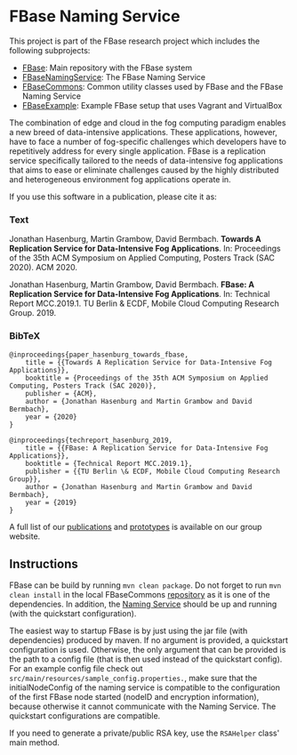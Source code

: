 # FBase Naming Service

This project is part of the FBase research project which includes the following subprojects:
* [FBase](https://github.com/OpenFogStack/FBase): Main repository with the FBase system
* [FBaseNamingService](https://github.com/OpenFogStack/FBaseNamingService): The FBase Naming Service
* [FBaseCommons](https://github.com/OpenFogStack/FBaseCommons): Common utility classes used by FBase and the FBase Naming Service
* [FBaseExample](https://github.com/OpenFogStack/FBaseExample): Example FBase setup that uses Vagrant and VirtualBox

The combination of edge and cloud in the fog computing paradigm enables a new breed of data-intensive applications. These applications, however, have to face a number of fog-specific challenges which developers have to repetitively address for every single application.
FBase is a replication service specifically tailored to the needs of data-intensive fog applications that aims to ease or eliminate challenges caused by the highly distributed and heterogeneous environment fog applications operate in.

If you use this software in a publication, please cite it as:

### Text
Jonathan Hasenburg, Martin Grambow, David Bermbach. **Towards A Replication Service for Data-Intensive Fog Applications**. In: Proceedings of the 35th ACM Symposium on Applied Computing, Posters Track (SAC 2020). ACM 2020.

Jonathan Hasenburg, Martin Grambow, David Bermbach. **FBase: A Replication Service for Data-Intensive Fog Applications**. In: Technical Report MCC.2019.1. TU Berlin & ECDF, Mobile Cloud Computing Research Group. 2019.

### BibTeX
```
@inproceedings{paper_hasenburg_towards_fbase,
	title = {{Towards A Replication Service for Data-Intensive Fog Applications}},
	booktitle = {Proceedings of the 35th ACM Symposium on Applied Computing, Posters Track (SAC 2020)},
	publisher = {ACM},
	author = {Jonathan Hasenburg and Martin Grambow and David Bermbach},
	year = {2020}
}

@inproceedings{techreport_hasenburg_2019,
	title = {{FBase: A Replication Service for Data-Intensive Fog Applications}},
	booktitle = {Technical Report MCC.2019.1},
	publisher = {{TU Berlin \& ECDF, Mobile Cloud Computing Research Group}},
	author = {Jonathan Hasenburg and Martin Grambow and David Bermbach},
	year = {2019}
}
```

A full list of our [publications](https://www.mcc.tu-berlin.de/menue/forschung/publikationen/parameter/en/) and [prototypes](https://www.mcc.tu-berlin.de/menue/forschung/prototypes/parameter/en/) is available on our group website.

## Instructions

FBase can be build by running `mvn clean package`. Do not forget to run `mvn clean install` in the local FBaseCommons [repository](https://github.com/OpenFogStack/FBaseCommons) as it is one of the dependencies. In addition, the [Naming Service](https://github.com/OpenFogStack/FBaseNamingService) should be up and running (with the quickstart configuration).

The easiest way to startup FBase is by just using the jar file (with dependencies) produced by maven. If no argument is provided, a quickstart configuration is used. Otherwise, the only argument that can be provided is the path to a config file (that is then used instead of the quickstart config). For an example config file check out `src/main/resources/sample_config.properties.`, make sure that the initialNodeConfig of the naming service is compatible to the configuration of the first FBase node started (nodeID and encryption information), because otherwise it cannot communicate with the Naming Service. The quickstart configurations are compatible.

If you need to generate a private/public RSA key, use the `RSAHelper` class' main method.
